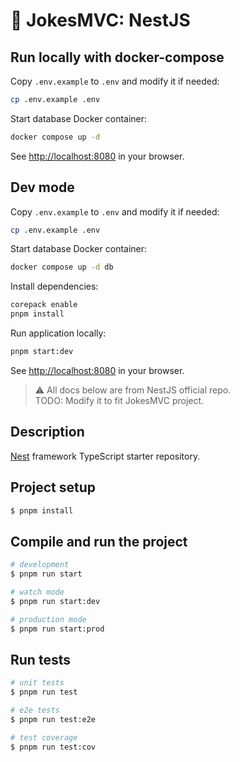 # 🤡 JokesMVC: NestJS

## Run locally with docker-compose

Copy `.env.example` to `.env` and modify it if needed:
```bash
cp .env.example .env 
```
Start database Docker container:
```bash
docker compose up -d
```
See [http://localhost:8080](http://localhost:8080) in your browser.

## Dev mode

Copy `.env.example` to `.env` and modify it if needed:
```bash
cp .env.example .env 
```
Start database Docker container:
```bash
docker compose up -d db
```
Install dependencies:
```bash
corepack enable
pnpm install
```
Run application locally:
```bash
pnpm start:dev
```
See [http://localhost:8080](http://localhost:8080) in your browser.

> ⚠️ All docs below are from NestJS official repo.\
> TODO: Modify it to fit JokesMVC project.


## Description

[Nest](https://github.com/nestjs/nest) framework TypeScript starter repository.

## Project setup

```bash
$ pnpm install
```

## Compile and run the project

```bash
# development
$ pnpm run start

# watch mode
$ pnpm run start:dev

# production mode
$ pnpm run start:prod
```

## Run tests

```bash
# unit tests
$ pnpm run test

# e2e tests
$ pnpm run test:e2e

# test coverage
$ pnpm run test:cov
```
